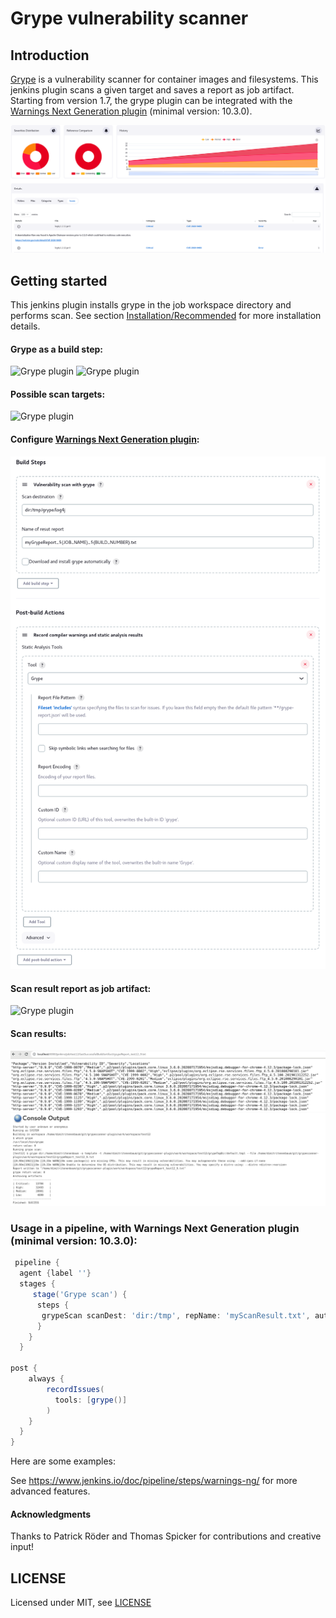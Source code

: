 # Grype vulnerability scanner

## Introduction

[Grype](https://github.com/anchore/grype) is a vulnerability scanner for container images and filesystems.
This jenkins plugin scans a given target and saves a report as job artifact.
Starting from version 1.7, the grype plugin can be integrated with the [Warnings Next Generation plugin](https://plugins.jenkins.io/warnings-ng/) (minimal version: 10.3.0).

<img src="images/grypeRes.png" alt="Grype plugin" />

## Getting started
This jenkins plugin installs grype in the job workspace directory and performs scan.
See section [Installation/Recommended](https://github.com/anchore/grype) for more installation details.

#### Grype as a build step:
<img src="images/1.png" alt="Grype plugin" />

<img src="images/2.png" alt="Grype plugin" />

#### Possible scan targets:
<img src="images/3.png" alt="Grype plugin" />

#### Configure [Warnings Next Generation plugin](https://plugins.jenkins.io/warnings-ng/):
<img src="images/grypeWarnings.png" alt="Grype plugin" />

#### Scan result report as job artifact:
<img src="images/4.png" alt="Grype plugin" />

#### Scan results:
<img src="images/5.png" alt="Grype plugin" />

<img src="images/6.png" alt="Grype plugin" />

### Usage in a pipeline, with Warnings Next Generation plugin (minimal version: 10.3.0):
```groovy
 pipeline {
  agent {label ''}
  stages {
     stage('Grype scan') {
      steps {
       grypeScan scanDest: 'dir:/tmp', repName: 'myScanResult.txt', autoInstall:true
      }
    }
  }

post {
    always {
        recordIssues(
          tools: [grype()]
        )
    }
  }
}
```

Here are some examples:

See https://www.jenkins.io/doc/pipeline/steps/warnings-ng/ for more advanced features.

#### Acknowledgments
Thanks to Patrick Röder and Thomas Spicker for contributions and creative input!


## LICENSE

Licensed under MIT, see [LICENSE](LICENSE.md)

